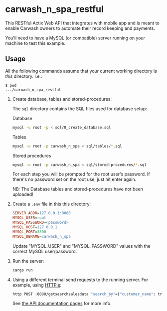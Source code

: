 # carwash_n_spa_restful

This RESTful Actix Web API that integrates with mobile app and is meant to enable Carwash owners to automate their record keeping and payments.

You'll need to have a MySQL (or compatible) server running on your machine to test this example.

## Usage

All the following commands assume that your current working directory is _this_ directory. I.e.:

```console
$ pwd
.../carwash_n_spa_restful
```

1. Create database, tables and stored-procedures:

   The `sql` directory contains the SQL files used for database setup:
   
   Database
   ```sh
   mysql -u root -p < sql/0_create_database.sql
   ```
   
   Tables
   ```sh
   mysql -u root -p carwash_n_spa < sql/tables/*.sql
   ```
   
   Stored procedures
   ```sh
   mysql -u root -p carwash_n_spa < sql/stored-procedures/*.sql
   ```

   For each step you will be prompted for the root user's password. If there's no password set on the root use, just hit enter again.
   
   NB: The Database tables and stored-procedures have not been uploaded!

1. Create a `.env` file in this this directory:

   ```ini
   SERVER_ADDR=127.0.0.1:8080
   MYSQL_USER=root
   MYSQL_PASSWORD=<password>
   MYSQL_HOST=127.0.0.1
   MYSQL_PORT=3306
   MYSQL_DBNAME=carwash_n_spa
   ```

   Update "MYSQL_USER" and "MYSQL_PASSWORD" values with the correct MySQL user/password.

1. Run the server:

   ```sh
   cargo run
   ```

1. Using a different terminal send requests to the running server. For example, using [HTTPie]:

   ```sh
   http POST :8080/getsearchsalesdata "search_by"={"customer_name": true} "search_data"="john"
   ```

   See [the API documentation pages](./apis/) for more info.

[HTTPie]: https://httpie.io/cli
